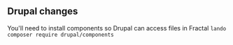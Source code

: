 ## Drupal changes
You'll need to install components so Drupal can access files in Fractal
`lando composer require drupal/components`
